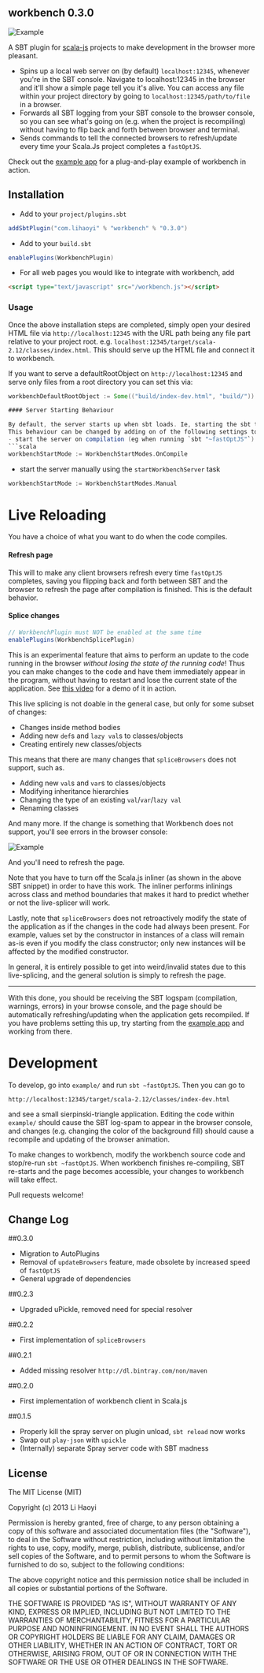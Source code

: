 workbench 0.3.0
---------------

![Example](https://github.com/lihaoyi/scala-js-workbench/blob/master/Example.png?raw=true)

A SBT plugin for [scala-js](https://github.com/lampepfl/scala-js) projects to make development in the browser more pleasant.

- Spins up a local web server on (by default) `localhost:12345`, whenever you're in the SBT console. Navigate to localhost:12345 in the browser and it'll show a simple page tell you it's alive. You can access any file within your project directory by going to `localhost:12345/path/to/file` in a browser.
- Forwards all SBT logging from your SBT console to the browser console, so you can see what's going on (e.g. when the project is recompiling) without having to flip back and forth between browser and terminal.
- Sends commands to tell the connected browsers to refresh/update every time your Scala.Js project completes a `fastOptJS`.

Check out the [example app](https://github.com/lihaoyi/workbench-example-app) for a plug-and-play example of workbench in action.

Installation
------------
- Add to your `project/plugins.sbt`
```scala
addSbtPlugin("com.lihaoyi" % "workbench" % "0.3.0")
```
- Add to your `build.sbt`
```scala
enablePlugins(WorkbenchPlugin)
```
- For all web pages you would like to integrate with workbench, add
```html
<script type="text/javascript" src="/workbench.js"></script>
```

### Usage

Once the above installation steps are completed, simply open your desired HTML file via `http://localhost:12345` with the URL path being any file part relative to your project root. e.g. `localhost:12345/target/scala-2.12/classes/index.html`. This should serve up the HTML file and connect it to workbench.

If you want to serve a defaultRootObject on `http://localhost:12345` and serve only files from a root directory you can set this via:
```scala
workbenchDefaultRootObject := Some(("build/index-dev.html", "build/"))  // (defaultRootObject, rootDirectory) 

#### Server Starting Behaviour

By default, the server starts up when sbt loads. Ie, starting the sbt terminal via `sbt` will start the server as well.
This behaviour can be changed by adding on of the following settings to your `build.sbt`:
- start the server on compilation (eg when running `sbt "~fastOptJS"`)
```scala
workbenchStartMode := WorkbenchStartModes.OnCompile
```
- start the server manually using the `startWorkbenchServer` task
```scala
workbenchStartMode := WorkbenchStartModes.Manual
```

# Live Reloading

You have a choice of what you want to do when the code compiles.

#### Refresh page
This will to make any client browsers refresh every time `fastOptJS` completes, saving you flipping back and forth between SBT and the browser to refresh the page after compilation is finished. This is the default behavior.

#### Splice changes
```scala
// WorkbenchPlugin must NOT be enabled at the same time
enablePlugins(WorkbenchSplicePlugin)
```

This is an experimental feature that aims to perform an update to the code running in the browser *without losing the state of the running code*! Thus you can make changes to the code and have them immediately appear in the program, without having to restart and lose the current state of the application. See [this video](https://vimeo.com/105852957) for a demo of it in action.  

This live splicing is not doable in the general case, but only for some subset of changes:

- Changes inside method bodies
- Adding new `def`s and `lazy val`s to classes/objects
- Creating entirely new classes/objects

This means that there are many changes that `spliceBrowsers` does not support, such as.

- Adding new `val`s and `var`s to classes/objects
- Modifying inheritance hierarchies
- Changing the type of an existing `val`/`var`/`lazy val`
- Renaming classes

And many more. If the change is something that Workbench does not support, you'll see errors in the browser console:

![Example](https://github.com/lihaoyi/scala-js-workbench/blob/master/Error.png?raw=true)

And you'll need to refresh the page.

Note that you have to turn off the Scala.js inliner (as shown in the above SBT snippet) in order to have this work. The inliner performs inlinings across class and method boundaries that makes it hard to predict whether or not the live-splicer will work.

Lastly, note that `spliceBrowsers` does not retroactively modify the state of the application as if the changes in the code had always been present. For example, values set by the constructor in instances of a class will remain as-is even if you modify the class constructor; only new instances will be affected by the modified constructor. 

In general, it is entirely possible to get into weird/invalid states due to this live-splicing, and the general solution is simply to refresh the page.

-------

With this done, you should be receiving the SBT logspam (compilation, warnings, errors) in your browse console, and the page should be automatically refreshing/updating when the application gets recompiled. If you have problems setting this up, try starting from the [example app](https://github.com/lihaoyi/workbench-example-app) and working from there.


# Development

To develop, go into `example/` and run `sbt ~fastOptJS`. Then you can go to

```
http://localhost:12345/target/scala-2.12/classes/index-dev.html
```

and see a small sierpinski-triangle application. Editing the code within `example/` should cause the SBT log-spam to appear in the browser console, and changes (e.g. changing the color of the background fill) should cause a recompile and updating of the browser animation.

To make changes to workbench, modify the workbench source code and stop/re-run `sbt ~fastOptJS`. When workbench finishes re-compiling, SBT re-starts and the page becomes accessible, your changes to workbench will take effect.

Pull requests welcome!

Change Log
----------

##0.3.0
- Migration to AutoPlugins
- Removal of `updateBrowsers` feature, made obsolete by increased speed of `fastOptJS`
- General upgrade of dependencies

##0.2.3

- Upgraded uPickle, removed need for special resolver

##0.2.2

- First implementation of `spliceBrowsers`

##0.2.1

- Added missing resolver `http://dl.bintray.com/non/maven`

##0.2.0

- First implementation of workbench client in Scala.js

##0.1.5

- Properly kill the spray server on plugin unload, `sbt reload` now works 
- Swap out `play-json` with `upickle`
- (Internally) separate Spray server code with SBT madness

License
-------
The MIT License (MIT)

Copyright (c) 2013 Li Haoyi

Permission is hereby granted, free of charge, to any person obtaining a copy
of this software and associated documentation files (the "Software"), to deal
in the Software without restriction, including without limitation the rights
to use, copy, modify, merge, publish, distribute, sublicense, and/or sell
copies of the Software, and to permit persons to whom the Software is
furnished to do so, subject to the following conditions:

The above copyright notice and this permission notice shall be included in
all copies or substantial portions of the Software.

THE SOFTWARE IS PROVIDED "AS IS", WITHOUT WARRANTY OF ANY KIND, EXPRESS OR
IMPLIED, INCLUDING BUT NOT LIMITED TO THE WARRANTIES OF MERCHANTABILITY,
FITNESS FOR A PARTICULAR PURPOSE AND NONINFRINGEMENT. IN NO EVENT SHALL THE
AUTHORS OR COPYRIGHT HOLDERS BE LIABLE FOR ANY CLAIM, DAMAGES OR OTHER
LIABILITY, WHETHER IN AN ACTION OF CONTRACT, TORT OR OTHERWISE, ARISING FROM,
OUT OF OR IN CONNECTION WITH THE SOFTWARE OR THE USE OR OTHER DEALINGS IN
THE SOFTWARE.
